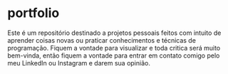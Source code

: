 # portfolio
Este é um repositório destinado a projetos pessoais feitos com intuito de aprender coisas novas ou praticar conhecimentos e técnicas de programação. Fiquem a vontade para visualizar e toda critica será muito bem-vinda, então fiquem a vontade para entrar em contato comigo pelo meu LinkedIn ou Instagram e darem sua opinião.
